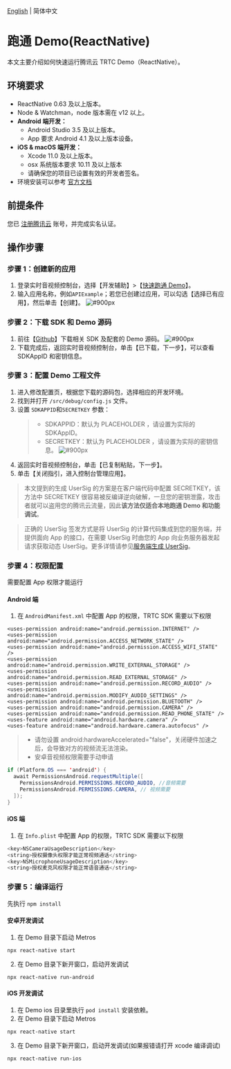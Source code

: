 [English](./README.md) | 简体中文

# 跑通 Demo(ReactNative)

本文主要介绍如何快速运行腾讯云 TRTC Demo（ReactNative）。

## 环境要求

- ReactNative 0.63 及以上版本。
- Node & Watchman，node 版本需在 v12 以上。
- **Android 端开发：**
  - Android Studio 3.5 及以上版本。
  - App 要求 Android 4.1 及以上版本设备。
- **iOS & macOS 端开发：**
  - Xcode 11.0 及以上版本。
  - osx 系统版本要求 10.11 及以上版本
  - 请确保您的项目已设置有效的开发者签名。
- 环境安装可以参考 [官方文档](https://reactnative.cn/docs/environment-setup)

## 前提条件

您已 [注册腾讯云](https://cloud.tencent.com) 账号，并完成实名认证。

## 操作步骤

[](id:step1)

### 步骤 1：创建新的应用

1. 登录实时音视频控制台，选择【开发辅助】>【[快速跑通 Demo](https://console.cloud.tencent.com/trtc/quickstart)】。
2. 输入应用名称，例如`APIExample`；若您已创建过应用，可以勾选【选择已有应用】，然后单击【创建】。
   ![#900px](https://qcloudimg.tencent-cloud.cn/raw/899626ba2c8f9b32921bda193c9ab9a9.png)

[](id:step2)

### 步骤 2：下载 SDK 和 Demo 源码

1. 前往【[Github](https://github.com/LiteAVSDK/TRTC_ReactNative/tree/main/TRTC-Simple-Demo)】下载相关 SDK 及配套的 Demo 源码。
   ![#900px](https://qcloudimg.tencent-cloud.cn/raw/d501c269104d59d0566013119839fde2.png)
2. 下载完成后，返回实时音视频控制台，单击【已下载，下一步】，可以查看 SDKAppID 和密钥信息。

[](id:step3)

### 步骤 3：配置 Demo 工程文件

1. 进入修改配置页，根据您下载的源码包，选择相应的开发环境。
2. 找到并打开 `/src/debug/config.js` 文件。
3. 设置 `SDKAPPID`和`SECRETKEY` 参数：
   > - SDKAPPID：默认为 PLACEHOLDER ，请设置为实际的 SDKAppID。
   > - SECRETKEY：默认为 PLACEHOLDER ，请设置为实际的密钥信息。
   >   ![#900px](https://qcloudimg.tencent-cloud.cn/raw/c8a787f11cb3f52a49ffd04ad0197d4b.png)
4. 返回实时音视频控制台，单击【已复制粘贴，下一步】。
5. 单击【关闭指引，进入控制台管理应用】。

> 本文提到的生成 UserSig 的方案是在客户端代码中配置 SECRETKEY，该方法中 SECRETKEY 很容易被反编译逆向破解，一旦您的密钥泄露，攻击者就可以盗用您的腾讯云流量，因此**该方法仅适合本地跑通 Demo 和功能调试**。

> 正确的 UserSig 签发方式是将 UserSig 的计算代码集成到您的服务端，并提供面向 App 的接口，在需要 UserSig 时由您的 App 向业务服务器发起请求获取动态 UserSig。更多详情请参见[服务端生成 UserSig](https://cloud.tencent.com/document/product/647/17275#Server)。

[](id:step4)

### 步骤 4：权限配置

需要配置 App 权限才能运行

#### Android 端

1. 在 `AndroidManifest.xml` 中配置 App 的权限，TRTC SDK 需要以下权限

```
<uses-permission android:name="android.permission.INTERNET" />
<uses-permission android:name="android.permission.ACCESS_NETWORK_STATE" />
<uses-permission android:name="android.permission.ACCESS_WIFI_STATE" />
<uses-permission android:name="android.permission.WRITE_EXTERNAL_STORAGE" />
<uses-permission android:name="android.permission.READ_EXTERNAL_STORAGE" />
<uses-permission android:name="android.permission.RECORD_AUDIO" />
<uses-permission android:name="android.permission.MODIFY_AUDIO_SETTINGS" />
<uses-permission android:name="android.permission.BLUETOOTH" />
<uses-permission android:name="android.permission.CAMERA" />
<uses-permission android:name="android.permission.READ_PHONE_STATE" />
<uses-feature android:name="android.hardware.camera" />
<uses-feature android:name="android.hardware.camera.autofocus" />
```

> - 请勿设置 android:hardwareAccelerated="false"，关闭硬件加速之后，会导致对方的视频流无法渲染。
> - 安卓音视频权限需要手动申请

```Java
if (Platform.OS === 'android') {
  await PermissionsAndroid.requestMultiple([
    PermissionsAndroid.PERMISSIONS.RECORD_AUDIO, //音频需要
    PermissionsAndroid.PERMISSIONS.CAMERA, // 视频需要
  ]);
}
```

#### iOS 端

1. 在 `Info.plist` 中配置 App 的权限，TRTC SDK 需要以下权限

```ObjectiveC
<key>NSCameraUsageDescription</key>
<string>授权摄像头权限才能正常视频通话</string>
<key>NSMicrophoneUsageDescription</key>
<string>授权麦克风权限才能正常语音通话</string>
```

### 步骤 5：编译运行

先执行 `npm install`

#### 安卓开发调试

1. 在 Demo 目录下启动 Metros

```
npx react-native start
```

2. 在 Demo 目录下新开窗口，启动开发调试

```
npx react-native run-android
```

#### iOS 开发调试

1. 在 Demo ios 目录里执行 `pod install` 安装依赖。
2. 在 Demo 目录下启动 Metros

```
npx react-native start
```

3. 在 Demo 目录下新开窗口，启动开发调试(如果报错请打开 xcode 编译调试)

```
npx react-native run-ios
```
